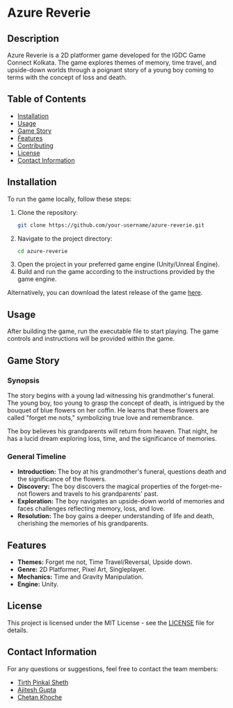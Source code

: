 # Azure Reverie

## Description
Azure Reverie is a 2D platformer game developed for the IGDC Game Connect Kolkata. The game explores themes of memory, time travel, and upside-down worlds through a poignant story of a young boy coming to terms with the concept of loss and death.

## Table of Contents
- [Installation](#installation)
- [Usage](#usage)
- [Game Story](#game-story)
- [Features](#features)
- [Contributing](#contributing)
- [License](#license)
- [Contact Information](#contact-information)

## Installation
To run the game locally, follow these steps:
1. Clone the repository:
    ```bash
    git clone https://github.com/your-username/azure-reverie.git
    ```
2. Navigate to the project directory:
    ```bash
    cd azure-reverie
    ```
3. Open the project in your preferred game engine (Unity/Unreal Engine).
4. Build and run the game according to the instructions provided by the game engine.

Alternatively, you can download the latest release of the game [here](https://github.com/your-username/azure-reverie/releases/download/v1.0/azure-reverie.zip).

## Usage
After building the game, run the executable file to start playing. The game controls and instructions will be provided within the game.

## Game Story
### Synopsis
The story begins with a young lad witnessing his grandmother's funeral. The young boy, too young to grasp the concept of death, is intrigued by the bouquet of blue flowers on her coffin. He learns that these flowers are called "forget me nots," symbolizing true love and remembrance.

The boy believes his grandparents will return from heaven. That night, he has a lucid dream exploring loss, time, and the significance of memories.

### General Timeline
- **Introduction:** The boy at his grandmother's funeral, questions death and the significance of the flowers.
- **Discovery:** The boy discovers the magical properties of the forget-me-not flowers and travels to his grandparents' past.
- **Exploration:** The boy navigates an upside-down world of memories and faces challenges reflecting memory, loss, and love.
- **Resolution:** The boy gains a deeper understanding of life and death, cherishing the memories of his grandparents.

## Features
- **Themes:** Forget me not, Time Travel/Reversal, Upside down.
- **Genre:** 2D Platformer, Pixel Art, Singleplayer.
- **Mechanics:** Time and Gravity Manipulation.
- **Engine:** Unity.

## License
This project is licensed under the MIT License - see the [LICENSE](LICENSE) file for details.

## Contact Information
For any questions or suggestions, feel free to contact the team members:
- [Tirth Pinkal Sheth](https://github.com/tirthsheth)
- [Ajitesh Gupta](https://github.com/ajiteshgupta)
- [Chetan Khoche](https://github.com/chetankhoche)
